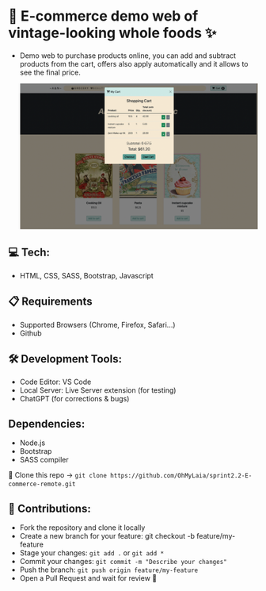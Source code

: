 # 📄 E-commerce demo web of vintage-looking whole foods ✨
- Demo web to purchase products online, you can add and subtract products from the cart, offers also apply automatically and it allows to see the final price.

  ![E-commerce web and its cart](/images/screenshot-for-github.png)

## 💻 Tech:
- HTML, CSS, SASS, Bootstrap, Javascript

## 📋 Requirements
- Supported Browsers (Chrome, Firefox, Safari...)
- Github

## 🛠️ Development Tools:
- Code Editor: VS Code
- Local Server: Live Server extension (for testing)
- ChatGPT (for corrections & bugs)

## Dependencies:
- Node.js
- Bootstrap
- SASS compiler
  
🤖 Clone this repo -> `git clone https://github.com/OhMyLaia/sprint2.2-E-commerce-remote.git`

## 🤝 Contributions:
- Fork the repository and clone it locally
- Create a new branch for your feature: git checkout -b feature/my-feature
- Stage your changes: `git add .` or  `git add *`
- Commit your changes: `git commit -m "Describe your changes"`
- Push the branch: `git push origin feature/my-feature`
- Open a Pull Request and wait for review 🫡
